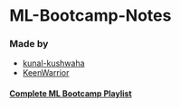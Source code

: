 # ML-Bootcamp-Notes
### Made by 
- [kunal-kushwaha](https://github.com/kunal-kushwaha)
- [KeenWarrior](https://github.com/KeenWarrior)

#### [Complete ML Bootcamp Playlist](https://www.youtube.com/watch?v=ycvSMpsg7qk&list=PLyzHIYrZBplo3K0dNUqppd2ynnoZPD6N1)
